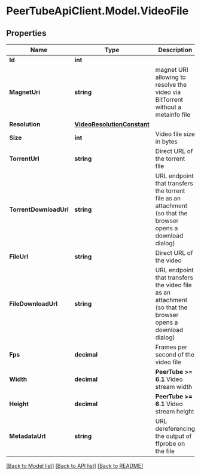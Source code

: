 # PeerTubeApiClient.Model.VideoFile

## Properties

Name | Type | Description | Notes
------------ | ------------- | ------------- | -------------
**Id** | **int** |  | [optional] 
**MagnetUri** | **string** | magnet URI allowing to resolve the video via BitTorrent without a metainfo file | [optional] 
**Resolution** | [**VideoResolutionConstant**](VideoResolutionConstant.md) |  | [optional] 
**Size** | **int** | Video file size in bytes | [optional] 
**TorrentUrl** | **string** | Direct URL of the torrent file | [optional] 
**TorrentDownloadUrl** | **string** | URL endpoint that transfers the torrent file as an attachment (so that the browser opens a download dialog) | [optional] 
**FileUrl** | **string** | Direct URL of the video | [optional] 
**FileDownloadUrl** | **string** | URL endpoint that transfers the video file as an attachment (so that the browser opens a download dialog) | [optional] 
**Fps** | **decimal** | Frames per second of the video file | [optional] 
**Width** | **decimal** | **PeerTube &gt;&#x3D; 6.1** Video stream width | [optional] 
**Height** | **decimal** | **PeerTube &gt;&#x3D; 6.1** Video stream height | [optional] 
**MetadataUrl** | **string** | URL dereferencing the output of ffprobe on the file | [optional] 

[[Back to Model list]](../README.md#documentation-for-models) [[Back to API list]](../README.md#documentation-for-api-endpoints) [[Back to README]](../README.md)

